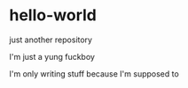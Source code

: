 # hello-world
just another repository

I'm just a yung fuckboy

I'm only writing stuff because I'm supposed to
